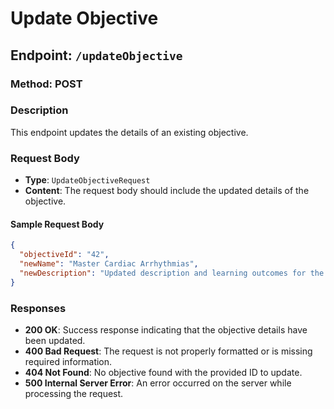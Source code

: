 # Update Objective

## Endpoint: `/updateObjective`

### Method: POST

### Description
This endpoint updates the details of an existing objective.

### Request Body
- **Type**: `UpdateObjectiveRequest`
- **Content**: The request body should include the updated details of the objective.

#### Sample Request Body
```json
{
  "objectiveId": "42",
  "newName": "Master Cardiac Arrhythmias",
  "newDescription": "Updated description and learning outcomes for the objective."
}
```

### Responses
- **200 OK**: Success response indicating that the objective details have been updated.
- **400 Bad Request**: The request is not properly formatted or is missing required information.
- **404 Not Found**: No objective found with the provided ID to update.
- **500 Internal Server Error**: An error occurred on the server while processing the request.
